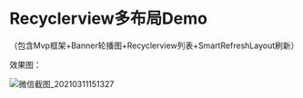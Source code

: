# Recyclerview多布局Demo

（包含Mvp框架+Banner轮播图+Recyclerview列表+SmartRefreshLayout刷新）

效果图：

![微信截图_20210311151327](https://user-images.githubusercontent.com/70384877/110749681-68c18280-827c-11eb-90d9-951d491d3800.png)
